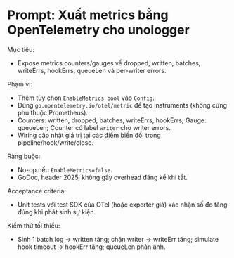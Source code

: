 # Prompt: Xuất metrics bằng OpenTelemetry cho unologger

Mục tiêu:
- Expose metrics counters/gauges về dropped, written, batches, writeErrs, hookErrs, queueLen và per-writer errors.

Phạm vi:
- Thêm tùy chọn `EnableMetrics bool` vào `Config`.
- Dùng `go.opentelemetry.io/otel/metric` để tạo instruments (không cứng phụ thuộc Prometheus).
- Counters: written, dropped, batches, writeErrs, hookErrs; Gauge: queueLen; Counter có label `writer` cho writer errors.
- Wiring cập nhật giá trị tại các điểm biến đổi trong pipeline/hook/write/close.

Ràng buộc:
- No-op nếu `EnableMetrics=false`.
- GoDoc, header 2025, không gây overhead đáng kể khi tắt.

Acceptance criteria:
- Unit tests với test SDK của OTel (hoặc exporter giả) xác nhận số đo tăng đúng khi phát sinh sự kiện.

Kiểm thử tối thiểu:
- Sinh 1 batch log -> written tăng; chặn writer -> writeErr tăng; simulate hook timeout -> hookErr tăng; queueLen phản ánh.